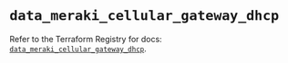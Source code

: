 # `data_meraki_cellular_gateway_dhcp`

Refer to the Terraform Registry for docs: [`data_meraki_cellular_gateway_dhcp`](https://registry.terraform.io/providers/ciscodevnet/meraki/1.7.1/docs/data-sources/cellular_gateway_dhcp).
